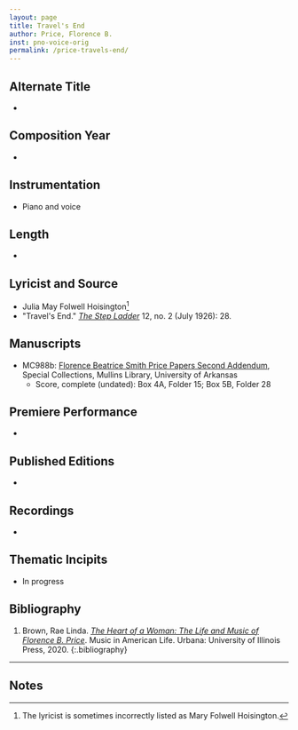 ```yaml
---
layout: page
title: Travel's End
author: Price, Florence B.
inst: pno-voice-orig
permalink: /price-travels-end/
---
```


## Alternate Title
- 

## Composition Year
- 

## Instrumentation
- Piano and voice

## Length
- 

## Lyricist and Source
- Julia May Folwell Hoisington[^fn1]
- "Travel's End." [*The Step Ladder*](https://books.google.com/books?id=NGDPAAAAMAAJ) 12, no. 2 (July 1926): 28.

## Manuscripts
- MC988b: <a href="https://uark.as.atlas-sys.com/repositories/2/resources/696/" target="_blank">Florence Beatrice Smith Price Papers Second Addendum</a>, Special Collections, Mullins Library, University of Arkansas
    * Score, complete (undated): Box 4A, Folder 15; Box 5B, Folder 28

## Premiere Performance
- 

## Published Editions
- 

## Recordings
- 

## Thematic Incipits
- In progress

## Bibliography
1. Brown, Rae Linda. <a href="https://www.worldcat.org/title/1122800180" target="_blank">*The Heart of a Woman: The Life and Music of Florence B. Price*</a>. Music in American Life. Urbana: University of Illinois Press, 2020.
{:.bibliography}

---

## Notes
[^fn1]: The lyricist is sometimes incorrectly listed as Mary Folwell Hoisington.
